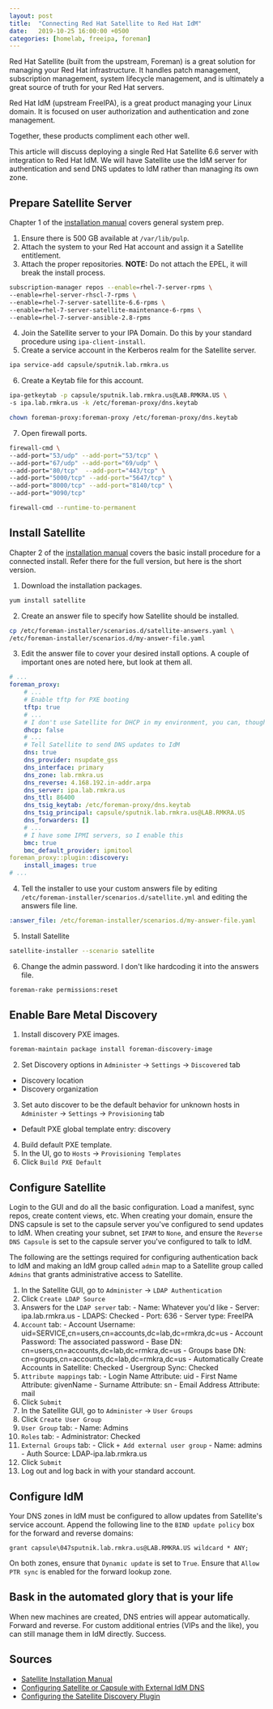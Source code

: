 ```yaml
---
layout: post
title:  "Connecting Red Hat Satellite to Red Hat IdM"
date:   2019-10-25 16:00:00 +0500
categories: [homelab, freeipa, foreman]
---
```


Red Hat Satellite (built from the upstream, Foreman) is a great solution for managing your Red Hat infrastructure. It handles patch management, subscription management, system lifecycle management, and is ultimately a great source of truth for your Red Hat servers.

Red Hat IdM (upstream FreeIPA), is a great product managing your Linux domain. It is focused on user authorization and authentication and zone management.

Together, these products compliment each other well.

This article will discuss deploying a single Red Hat Satellite 6.6 server with integration to Red Hat IdM. We will have Satellite use the IdM server for authentication and send DNS updates to IdM rather than managing its own zone.

Prepare Satellite Server
------------------------
Chapter 1 of the [installation manual](https://access.redhat.com/documentation/en-us/red_hat_satellite/6.6/html/installing_satellite_server_from_a_connected_network/index) covers general system prep.

1. Ensure there is 500 GB available at `/var/lib/pulp`.
2. Attach the system to your Red Hat account and assign it a Satellite entitlement.
3. Attach the proper repositories. **NOTE:** Do not attach the EPEL, it will break the install process.
  ```bash
  subscription-manager repos --enable=rhel-7-server-rpms \
  --enable=rhel-server-rhscl-7-rpms \
  --enable=rhel-7-server-satellite-6.6-rpms \
  --enable=rhel-7-server-satellite-maintenance-6-rpms \
  --enable=rhel-7-server-ansible-2.8-rpms
  ```
4. Join the Satellite server to your IPA Domain. Do this by your standard procedure using `ipa-client-install`.
5. Create a service account in the Kerberos realm for the Satellite server.
  ```bash
  ipa service-add capsule/sputnik.lab.rmkra.us
  ```
6. Create a Keytab file for this account.
  ```bash
  ipa-getkeytab -p capsule/sputnik.lab.rmkra.us@LAB.RMKRA.US \
  -s ipa.lab.rmkra.us -k /etc/foreman-proxy/dns.keytab

  chown foreman-proxy:foreman-proxy /etc/foreman-proxy/dns.keytab
  ```
7. Open firewall ports.
  ```bash
  firewall-cmd \
  --add-port="53/udp" --add-port="53/tcp" \
  --add-port="67/udp" --add-port="69/udp" \
  --add-port="80/tcp"  --add-port="443/tcp" \
  --add-port="5000/tcp" --add-port="5647/tcp" \
  --add-port="8000/tcp" --add-port="8140/tcp" \
  --add-port="9090/tcp"

  firewall-cmd --runtime-to-permanent
  ```

Install Satellite
-----------------

Chapter 2 of the [installation manual](https://access.redhat.com/documentation/en-us/red_hat_satellite/6.6/html/installing_satellite_server_from_a_connected_network/index) covers the basic install procedure for a connected install. Refer there for the full version, but here is the short version.

1. Download the installation packages.

  ```bash
  yum install satellite
  ```

2. Create an answer file to specify how Satellite should be installed.

  ```bash
  cp /etc/foreman-installer/scenarios.d/satellite-answers.yaml \
  /etc/foreman-installer/scenarios.d/my-answer-file.yaml
  ```

3. Edit the answer file to cover your desired install options. A couple of important ones are noted here, but look at them all.

  ```yaml
  # ...
  foreman_proxy:
      # ...
      # Enable tftp for PXE booting
      tftp: true  
      # ...
      # I don't use Satellite for DHCP in my environment, you can, though
      dhcp: false
      # ...
      # Tell Satellite to send DNS updates to IdM
      dns: true
      dns_provider: nsupdate_gss
      dns_interface: primary
      dns_zone: lab.rmkra.us
      dns_reverse: 4.168.192.in-addr.arpa
      dns_server: ipa.lab.rmkra.us
      dns_ttl: 86400
      dns_tsig_keytab: /etc/foreman-proxy/dns.keytab
      dns_tsig_principal: capsule/sputnik.lab.rmkra.us@LAB.RMKRA.US
      dns_forwarders: []
      # ...
      # I have some IPMI servers, so I enable this
      bmc: true
      bmc_default_provider: ipmitool
  foreman_proxy::plugin::discovery:
      install_images: true
  # ...
  ```

4. Tell the installer to use your custom answers file by editing `/etc/foreman-installer/scenarios.d/satellite.yml` and editing the answers file line.

  ```yaml
  :answer_file: /etc/foreman-installer/scenarios.d/my-answer-file.yaml
  ```

5. Install Satellite

  ```bash
  satellite-installer --scenario satellite
  ```

6. Change the admin password. I don't like hardcoding it into the answers file.

  ```bash
  foreman-rake permissions:reset
  ```

Enable Bare Metal Discovery
---------------------------

1. Install discovery PXE images.

  ```bash
  foreman-maintain package install foreman-discovery-image
  ```

2. Set Discovery options in `Administer` -> `Settings` -> `Discovered` tab
  - Discovery location
  - Discovery organization

3. Set auto discover to be the default behavior for unknown hosts in `Administer` -> `Settings` -> `Provisioning` tab
  - Default PXE global template entry: discovery

4. Build default PXE template.
  1. In the UI, go to `Hosts` -> `Provisioning Templates`
  2. Click `Build PXE Default`

Configure Satellite
-------------------

Login to the GUI and do all the basic configuration. Load a manifest, sync repos, create content views, etc. When creating your domain, ensure the DNS capsule is set to the capsule server you've configured to send updates to IdM. When creating your subnet, set `IPAM` to `None`, and ensure the `Reverse DNS Capsule` is set to the capsule server you've configured to talk to IdM.

The following are the settings required for configuring authentication back to IdM and making an IdM group called `admin` map to a Satellite group called `Admins` that grants administrative access to Satellite.

1. In the Satellite GUI, go to `Administer` -> `LDAP Authentication`
2. Click `Create LDAP Source`
  1. Answers for the `LDAP server` tab:
    - Name: Whatever you'd like
    - Server: ipa.lab.rmkra.us
    - LDAPS: Checked
    - Port: 636
    - Server type: FreeIPA
  2. `Account` tab:
    - Account Username: uid=SERVICE,cn=users,cn=accounts,dc=lab,dc=rmkra,dc=us
    - Account Password: The associated password
    - Base DN: cn=users,cn=accounts,dc=lab,dc=rmkra,dc=us
    - Groups base DN: cn=groups,cn=accounts,dc=lab,dc=rmkra,dc=us
    - Automatically Create Accounts in Satellite: Checked
    - Usergroup Sync: Checked
  3. `Attribute mappings` tab:
    - Login Name Attribute: uid
    - First Name Attribute: givenName
    - Surname Attribute: sn
    - Email Address Attribute: mail
  4. Click `Submit`
3. In the Satellite GUI, go to `Administer` -> `User Groups`
4. Click `Create User Group`
  1. `User Group` tab:
    - Name: Admins
  2. `Roles` tab:
    - Administrator: Checked
  3. `External Groups` tab:
    - Click `+ Add external user group`
    - Name: admins
    - Auth Source: LDAP-ipa.lab.rmkra.us
  4. Click `Submit`
5. Log out and log back in with your standard account.

Configure IdM
-------------

Your DNS zones in IdM must be configured to allow updates from Satellite's service account. Append the following line to the `BIND update policy` box for the forward and reverse domains:

  ```
  grant capsule\047sputnik.lab.rmkra.us@LAB.RMKRA.US wildcard * ANY;
  ```

On both zones, ensure that `Dynamic update` is set to `True`. Ensure that `Allow PTR sync` is enabled for the forward lookup zone.

Bask in the automated glory that is your life
---------------------------------------------

When new machines are created, DNS entries will appear automatically. Forward and reverse. For custom additional entries (VIPs and the like), you can still manage them in IdM directly. Success.

Sources
-------
  - [Satellite Installation Manual](https://access.redhat.com/documentation/en-us/red_hat_satellite/6.6/html/installing_satellite_server_from_a_connected_network/index)
  - [Configuring Satellite or Capsule with External IdM DNS](https://access.redhat.com/documentation/en-us/red_hat_satellite/6.6/html/installing_satellite_server_from_a_connected_network/configuring_external_services#configuring_satellite_external_idm_dns)
  - [Configuring the Satellite Discovery Plugin](https://access.redhat.com/documentation/en-us/red_hat_satellite/6.6/html/managing_hosts/chap-red_hat_satellite-managing_hosts-discovering_bare_metal_hosts_on_satellite#sect-Red_Hat_Satellite-Managing_Hosts-Discovering_Bare_metal_Hosts_on_Satellite-Configuring_the_Satellite_Discovery_Plug_in)
